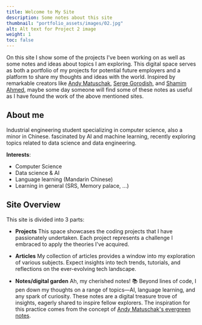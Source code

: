 ```yaml
---
title: Welcome to My Site
description: Some notes about this site
thumbnail: "portfolio_assets/images/02.jpg"
alt: Alt text for Project 2 image
weight: 1
toc: false
---
```

On this site I show some of the projects I've been working on as well as some notes and ideas about topics I am exploring. This digital space serves as both a portfolio of my projects for potential future employers and a platform to share my thoughts and ideas with the world. Inspired by remarkable creators like [Andy Matuschak](https://andymatuschak.org/), [Serge Gorodish](https://www.blogger.com/profile/11613119860758025964), and [Shamim Ahmed](https://medshamim.com/about), maybe some day someone will find some of these notes as useful as I have found the work of the above mentioned sites. 

## About me 
Industrial engineering student specializing in computer science, also a minor in Chinese. fascinated by AI and machine learning, recently exploring topics related to data science and data engineering. 

**Interests**: 
- Computer Science 
- Data science & AI
- Language learning (Mandarin Chinese)
- Learning in general (SRS, Memory palace, ...)


## Site Overview
This site is divided into 3 parts: 

- **Projects**
This space showcases the coding projects that I have passionately undertaken. Each project represents a challenge I embraced to apply the theories I've acquired.

- **Articles**
My collection of articles provides a window into my exploration of various subjects. Expect insights into tech trends, tutorials, and reflections on the ever-evolving tech landscape.

- **Notes/digital garden** 
Ah, my cherished notes! 📚 Beyond lines of code, I pen down my thoughts on a range of topics—AI, language learning, and any spark of curiosity. These notes are a digital treasure trove of insights, eagerly shared to inspire fellow explorers. The inspiration for this practice comes from the concept of [Andy Matuschak's evergreen notes](https://andymatuschak.org/evergreen/).

